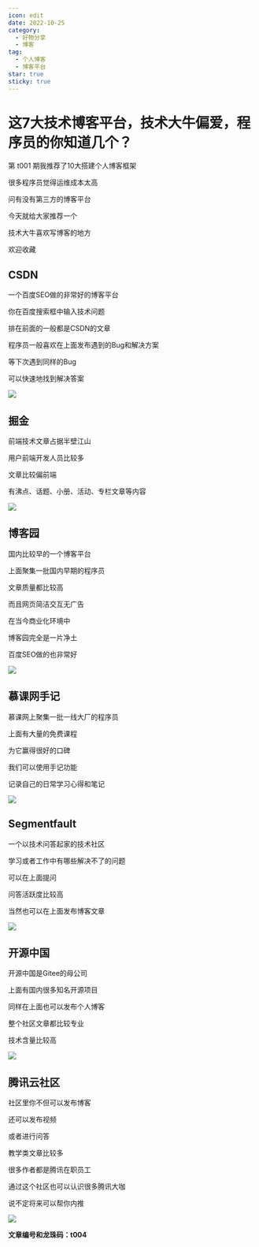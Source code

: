 ```yaml
---
icon: edit
date: 2022-10-25
category:
  - 好物分享
  - 博客
tag:
  - 个人博客
  - 博客平台
star: true 
sticky: true
---
```




# 这7大技术博客平台，技术大牛偏爱，程序员的你知道几个？



第 t001 期我推荐了10大搭建个人博客框架

很多程序员觉得运维成本太高

问有没有第三方的博客平台

今天就给大家推荐一个

技术大牛喜欢写博客的地方

欢迎收藏

<!-- more -->

## CSDN

一个百度SEO做的非常好的博客平台

你在百度搜索框中输入技术问题

排在前面的一般都是CSDN的文章

程序员一般喜欢在上面发布遇到的Bug和解决方案

等下次遇到同样的Bug

可以快速地找到解决答案

![](https://cdn.jsdelivr.net/gh/wuKongNotNull/images-hosting/wukong-website/csdn.png)



## 掘金

前端技术文章占据半壁江山

用户前端开发人员比较多

文章比较偏前端

有沸点、话题、小册、活动、专栏文章等内容

![](https://cdn.jsdelivr.net/gh/wuKongNotNull/images-hosting/wukong-website/xitujuejin.png)





## 博客园

国内比较早的一个博客平台

上面聚集一批国内早期的程序员

文章质量都比较高

而且网页简洁交互无广告

在当今商业化环境中

博客园完全是一片净土

百度SEO做的也非常好

![](https://cdn.jsdelivr.net/gh/wuKongNotNull/images-hosting/wukong-website/bokeyuan22.png)



## 慕课网手记

慕课网上聚集一批一线大厂的程序员

上面有大量的免费课程

为它赢得很好的口碑

我们可以使用手记功能

记录自己的日常学习心得和笔记

![](https://cdn.jsdelivr.net/gh/wuKongNotNull/images-hosting/wukong-website/mukewang11.png)







## Segmentfault

一个以技术问答起家的技术社区

学习或者工作中有哪些解决不了的问题

可以在上面提问

问答活跃度比较高

当然也可以在上面发布博客文章

![](https://cdn.jsdelivr.net/gh/wuKongNotNull/images-hosting/wukong-website/Segmentfault111%20.png)





## 开源中国

开源中国是Gitee的母公司

上面有国内很多知名开源项目

同样在上面也可以发布个人博客

整个社区文章都比较专业

技术含量比较高

![](https://cdn.jsdelivr.net/gh/wuKongNotNull/images-hosting/wukong-website/oschina1.png)







## 腾讯云社区

社区里你不但可以发布博客

还可以发布视频

或者进行问答

教学类文章比较多

很多作者都是腾讯在职员工

通过这个社区也可以认识很多腾讯大咖

说不定将来可以帮你内推

![](https://cdn.jsdelivr.net/gh/wuKongNotNull/images-hosting/wukong-website/tengxunyun11.png)





**文章编号和龙珠码：t004**
